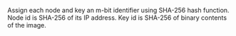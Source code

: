 Assign each node and key an m-bit identifier using SHA-256 hash function.
Node id is SHA-256 of its IP address.
Key id is SHA-256 of binary contents of the image.
